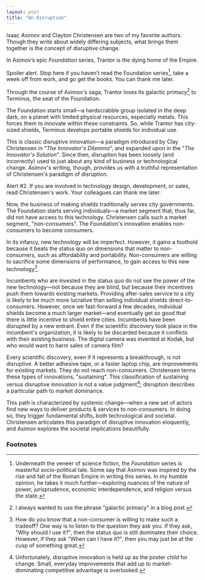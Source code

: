 ```yaml
---
layout: post
title: "On Disruption"
---
```


Isaac Asimov and Clayton Christensen are two of my favorite authors. Though they write about widely differing subjects, what brings them together is the concept of disruptive change.

In Asimov’s epic _Foundation_ series, Trantor is the dying home of the Empire. 

Spoiler alert. Stop here if you haven’t read the Foundation series[^1], take a week off from work, and go get the books. You can thank me later.

Through the course of Asimov's saga, Trantor loses its galactic primacy[^2] to Terminus, the seat of the Foundation.

The Foundation starts small—a hardscrabble group isolated in the deep dark, on a planet with limited physical resources, especially metals. This forces them to innovate within these constraints. So, while Trantor has city-sized shields, Terminus develops portable shields for individual use.

This is classic disruptive innovation—a paradigm introduced by Clay Christensen in "_The Innovator's Dilemma_", and expanded upon in the "_The Innovator's Solution_". Since then, disruption has been loosely (and incorrectly) used to just about any kind of business or technological change. Asimov's writing, though, provides us with a truthful representation of Christensen's paradigm of disruption.

Alert #2. If you are involved in technology design, development, or sales, read Christensen's work. Your colleagues can thank me later.

Now, the business of making shields traditionally serves city governments. The Foundation starts serving individuals&mdash;a market segment that, thus far, did not have access to this technology. Christensen calls such a market segment, "non-consumers". The Foundation's innovation enables non-consumers to become consumers.

In its infancy, new technology will be imperfect. However, it gains a foothold because it beats the status quo on dimensions that matter to non-consumers, such as affordability and portability. Non-consumers are willing to sacrifice some dimensions of performance, to gain access to this new technology[^3].

Incumbents who are invested in the status quo do not see the power of the new technology—not because they are blind, but because their incentives push them towards existing markets. Providing after-sales service to a city is likely to be much more lucrative than selling individual shields direct-to-consumers. However, once we fast-forward a few decades, individual shields become a much larger market&mdash;and eventually get so good that there is little incentive to shield entire cities. Incumbents have been disrupted by a new entrant. Even if the scientific discovery took place in the incumbent's organization, it is likely to be discarded because it conflicts with their existing business. The digital camera was invented at Kodak, but who would want to harm sales of camera film? 

Every scientific discovery, even if it represents a breakthrough, is not disruptive. A better adhesive tape, or a faster laptop chip, are improvements for existing markets. They do not reach non-consumers. Christensen terms these types of innovations, "sustaining". This classification of sustaining versus disruptive innovation is not a value judgment[^4]; disruption describes a particular path to market dominance.

This path is characterized by systemic change—when a new set of actors find new ways to deliver products & services to non-consumers. In doing so, they trigger fundamental shifts, both technological and societal. Christensen articulates this paradigm of disruptive innovation eloquently, and Asimov explores the societal implications beautifully.

### Footnotes
[^1]: Underneath the veneer of science fiction, the _Foundation_ series is masterful socio-political tale. Some say that Asimov was inspired by the rise and fall of the Roman Empire in writing this series. In my humble opinion, he takes it much further&mdash;exploring nuances of the nature of power, jurisprudence, economic interdependence, and religion versus the state. 
[^2]: I always wanted to use the phrase "galactic primacy" in a blog post.
[^3]: How do you know that a non-consumer is willing to make such a tradeoff? One way is to listen to the question they ask you. If they ask, "Why should I use it?", then the status quo is still dominates their choice. However, if they ask "When can I have it?", then you may just be at the cusp of something great.
[^4]: Unfortunately, disruptive innovation is held up as the poster child for change. Small, everyday improvements that add up to market-dominating competitive advantage is overlooked.
